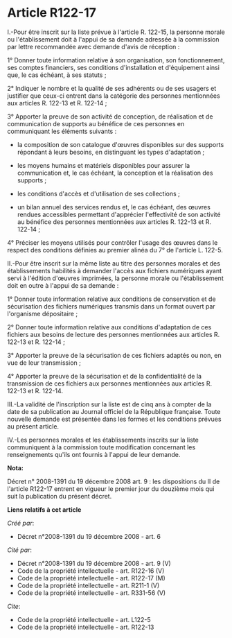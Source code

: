 # Article R122-17

I.-Pour être inscrit sur la liste prévue à l'article R. 122-15, la personne morale ou l'établissement doit à l'appui de sa
demande adressée à la commission par lettre recommandée avec demande d'avis de réception : 

1° Donner toute information relative à son organisation, son fonctionnement, ses comptes financiers, ses conditions
d'installation et d'équipement ainsi que, le cas échéant, à ses statuts ; 

2° Indiquer le nombre et la qualité de ses adhérents ou de ses usagers et justifier que ceux-ci entrent dans la catégorie des
personnes mentionnées aux articles R. 122-13 et R. 122-14 ; 

3° Apporter la preuve de son activité de conception, de réalisation et de communication de supports au bénéfice de ces
personnes en communiquant les éléments suivants :

- la composition de son catalogue d'œuvres disponibles sur des supports répondant à leurs besoins, en distinguant les types
d'adaptation ;

- les moyens humains et matériels disponibles pour assurer la communication et, le cas échéant, la conception et la
réalisation des supports ;

- les conditions d'accès et d'utilisation de ses collections ;

- un bilan annuel des services rendus et, le cas échéant, des œuvres rendues accessibles permettant d'apprécier l'effectivité
de son activité au bénéfice des personnes mentionnées aux articles R. 122-13 et R. 122-14 ; 

4° Préciser les moyens utilisés pour contrôler l'usage des œuvres dans le respect des conditions définies au premier alinéa
du 7° de l'article L. 122-5. 

II.-Pour être inscrit sur la même liste au titre des personnes morales et des établissements habilités à demander l'accès aux
fichiers numériques ayant servi à l'édition d'œuvres imprimées, la personne morale ou l'établissement doit en outre à l'appui
de sa demande : 

1° Donner toute information relative aux conditions de conservation et de sécurisation des fichiers numériques transmis dans
un format ouvert par l'organisme dépositaire ; 

2° Donner toute information relative aux conditions d'adaptation de ces fichiers aux besoins de lecture des personnes
mentionnées aux articles R. 122-13 et R. 122-14 ; 

3° Apporter la preuve de la sécurisation de ces fichiers adaptés ou non, en vue de leur transmission ; 

4° Apporter la preuve de la sécurisation et de la confidentialité de la transmission de ces fichiers aux personnes
mentionnées aux articles R. 122-13 et R. 122-14. 

III.-La validité de l'inscription sur la liste est de cinq ans à compter de la date de sa publication au Journal officiel de
la République française. Toute nouvelle demande est présentée dans les formes et les conditions prévues au présent article. 

IV.-Les personnes morales et les établissements inscrits sur la liste communiquent à la commission toute modification
concernant les renseignements qu'ils ont fournis à l'appui de leur demande.

**Nota:**

Décret n° 2008-1391 du 19 décembre 2008 art. 9 : les dispositions du II de l'article R122-17 entrent en vigueur le premier
jour du douzième mois qui suit la publication du présent décret.

**Liens relatifs à cet article**

_Créé par_:

  - Décret n°2008-1391 du 19 décembre 2008 - art. 6

_Cité par_:

  - Décret n°2008-1391 du 19 décembre 2008 - art. 9 (V)
  - Code de la propriété intellectuelle - art. R122-16 (V)
  - Code de la propriété intellectuelle - art. R122-17 (M)
  - Code de la propriété intellectuelle - art. R211-1 (V)
  - Code de la propriété intellectuelle - art. R331-56 (V)

_Cite_:

  - Code de la propriété intellectuelle - art. L122-5
  - Code de la propriété intellectuelle - art. R122-13
